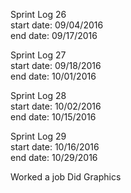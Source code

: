 Sprint Log 26 <br>
start date: 09/04/2016 <br>
end date: 09/17/2016 <br>

Sprint Log 27 <br>
start date: 09/18/2016 <br>
end date: 10/01/2016 <br>

Sprint Log 28 <br>
start date: 10/02/2016 <br>
end date: 10/15/2016 <br>

Sprint Log 29 <br>
start date: 10/16/2016 <br>
end date: 10/29/2016 <br>


Worked a job
Did Graphics
